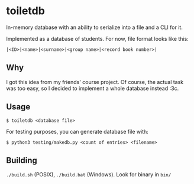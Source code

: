 # toiletdb

In-memory database with an ability to serialize into a file and a CLI for it.

Implemented as a database of students. For now, file format looks like this:
```
|<ID>|<name>|<surname>|<group name>|<record book number>|
```

## Why

I got this idea from my friends' course project.
Of course, the actual task was too easy, so I decided to implement a whole database instead :3c.

## Usage

```console
$ toiletdb <database file>
```

For testing purposes, you can generate database file with:
```console
$ python3 testing/makedb.py <count of entries> <filename>
```

## Building

`./build.sh` (POSIX), `./build.bat` (Windows). Look for binary in `bin/`
